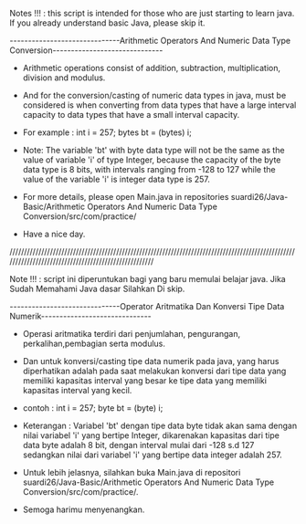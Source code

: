 Notes !!! : this script is intended for those who are just starting to learn java. If you already understand basic Java, please skip it.

------------------------------Arithmetic Operators And Numeric Data Type Conversion------------------------------

- Arithmetic operations consist of addition, subtraction, multiplication, division and modulus.

- And for the conversion/casting of numeric data types in java, must be considered is when converting from data types that have a large interval capacity to data types that have a small interval capacity.

- For example : int i = 257;
                bytes bt = (bytes) i;
               
- Note: The variable 'bt' with byte data type will not be the same as the value of variable 'i' of type Integer, because the capacity of the byte data type is 8 bits, with intervals ranging from -128 to 127 while the value of the variable 'i' is integer data type is 257.

- For more details, please open Main.java in repositories suardi26/Java-Basic/Arithmetic Operators And Numeric Data Type Conversion/src/com/practice/

- Have a nice day.

/////////////////////////////////////////////////////////////////////////////////////////////////////////////////////////////////////////////////////

Note !!! : script ini diperuntukan bagi yang baru memulai belajar java. Jika Sudah Memahami Java dasar Silahkan Di skip.

------------------------------Operator Aritmatika Dan Konversi Tipe Data Numerik------------------------------

- Operasi aritmatika terdiri dari penjumlahan, pengurangan, perkalihan,pembagian serta modulus.

- Dan untuk konversi/casting tipe data numerik pada java, yang harus diperhatikan adalah pada saat melakukan konversi dari tipe data yang memiliki kapasitas interval yang besar ke tipe data yang memiliki kapasitas interval yang kecil. 

- contoh : int i = 257; 
          byte bt = (byte) i;
- Keterangan : Variabel 'bt' dengan tipe data byte tidak akan sama dengan nilai variabel 'i' yang bertipe Integer,  dikarenakan kapasitas dari tipe data byte adalah 8 bit, dengan interval mulai dari -128 s.d 127 sedangkan nilai dari variabel 'i' yang bertipe data integer adalah 257.

- Untuk lebih jelasnya, silahkan buka Main.java di repositori suardi26/Java-Basic/Arithmetic Operators And Numeric Data Type Conversion/src/com/practice/.

- Semoga harimu menyenangkan.

